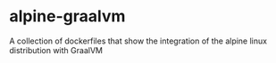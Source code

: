 # alpine-graalvm
A collection of dockerfiles that show the integration of the alpine linux distribution with GraalVM
